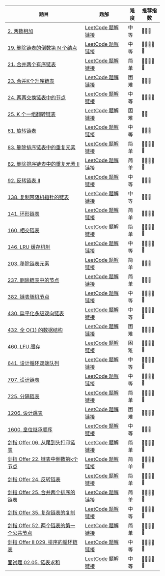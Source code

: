 | 题目                                                             | 题解                                                                                                                             | 难度 | 推荐指数 |
| ---------------------------------------------------------------- | -------------------------------------------------------------------------------------------------------------------------------- | ---- | -------- |
| [2. 两数相加](https://leetcode-cn.com/problems/add-two-numbers/) | [LeetCode 题解链接](https://leetcode-cn.com/problems/add-two-numbers/solution/po-su-jie-fa-shao-bing-ji-qiao-by-ac_oie-etln/) | 中等 | 🤩🤩🤩   |
| [19. 删除链表的倒数第 N 个结点](https://leetcode-cn.com/problems/remove-nth-node-from-end-of-list/) | [LeetCode 题解链接](https://leetcode-cn.com/problems/remove-nth-node-from-end-of-list/solution/shua-chuan-lc-lian-biao-kuai-man-zhi-zhe-1gs1/) | 中等 | 🤩🤩🤩🤩🤩 |
| [21. 合并两个有序链表](https://leetcode-cn.com/problems/merge-two-sorted-lists/) | [LeetCode 题解链接](https://leetcode-cn.com/problems/merge-two-sorted-lists/solution/shua-chuan-lc-shuang-zhi-zhen-jie-fa-sha-b22z/) | 简单 | 🤩🤩🤩🤩🤩 |
| [23. 合并K个升序链表](https://leetcode-cn.com/problems/merge-k-sorted-lists/) | [LeetCode 题解链接](https://leetcode-cn.com/problems/merge-k-sorted-lists/solution/shua-chuan-lc-you-xian-dui-lie-jie-fa-sh-3flb/) | 困难 | 🤩🤩🤩 |
| [24. 两两交换链表中的节点](https://leetcode-cn.com/problems/swap-nodes-in-pairs/) | [LeetCode 题解链接](https://leetcode-cn.com/problems/swap-nodes-in-pairs/solution/shua-chuan-lc-di-gui-die-dai-jie-fa-shao-70t3/) | 中等 | 🤩🤩🤩🤩 |
| [25. K 个一组翻转链表](https://leetcode-cn.com/problems/reverse-nodes-in-k-group/) | [LeetCode 题解链接](https://leetcode-cn.com/problems/reverse-nodes-in-k-group/solution/shua-chuan-lc-duo-tu-jiang-jie-di-gui-gu-6wr0/) | 困难 | 🤩🤩 |
| [61. 旋转链表](https://leetcode-cn.com/problems/rotate-list/) | [LeetCode 题解链接](https://leetcode-cn.com/problems/rotate-list/solution/kuai-man-zhi-zhen-ru-he-fen-bu-zou-jie-j-ns7u/) | 中等 | 🤩🤩🤩 |
| [83. 删除排序链表中的重复元素](https://leetcode-cn.com/problems/remove-duplicates-from-sorted-list/) | [LeetCode 题解链接](https://leetcode-cn.com/problems/remove-duplicates-from-sorted-list/solution/tong-yong-shan-chu-zhong-fu-jie-dian-lia-101c/) | 简单 | 🤩🤩🤩🤩🤩 |
| [82. 删除排序链表中的重复元素 II](https://leetcode-cn.com/problems/remove-duplicates-from-sorted-list-ii/) | [LeetCode 题解链接](https://leetcode-cn.com/problems/remove-duplicates-from-sorted-list-ii/solution/tong-yong-shan-chu-zhong-fu-jie-dian-lia-od9g/) | 简单 | 🤩🤩🤩🤩🤩 |
| [92. 反转链表 II](https://leetcode-cn.com/problems/reverse-linked-list-ii/) | [LeetCode 题解链接](https://leetcode-cn.com/problems/reverse-linked-list-ii/solution/yi-ge-neng-ying-yong-suo-you-lian-biao-t-vjx6/) | 中等 | 🤩🤩🤩 |
| [138. 复制带随机指针的链表](https://leetcode-cn.com/problems/copy-list-with-random-pointer/) | [LeetCode 题解链接](https://leetcode-cn.com/problems/copy-list-with-random-pointer/solution/gong-shui-san-xie-yi-ti-shuang-jie-ha-xi-pqek/) | 中等 | 🤩🤩🤩 |
| [141. 环形链表](https://leetcode.cn/problems/linked-list-cycle/) | [LeetCode 题解链接](https://leetcode.cn/problems/linked-list-cycle/solution/by-ac_oier-lfgr/) | 简单 | 🤩🤩🤩🤩 |
| [160. 相交链表](https://leetcode-cn.com/problems/intersection-of-two-linked-lists/) | [LeetCode 题解链接](https://leetcode-cn.com/problems/intersection-of-two-linked-lists/solution/gong-shui-san-xie-zhao-liang-tiao-lian-b-h3bd/) | 简单 | 🤩🤩🤩🤩🤩 |
| [146. LRU 缓存机制](https://leetcode-cn.com/problems/lru-cache/) | [LeetCode 题解链接](https://leetcode-cn.com/problems/lru-cache/solution/gong-shui-san-xie-she-ji-shu-ju-jie-gou-68hv2/) | 中等 | 🤩🤩🤩🤩🤩 |
| [203. 移除链表元素](https://leetcode-cn.com/problems/remove-linked-list-elements/) | [LeetCode 题解链接](https://leetcode-cn.com/problems/remove-linked-list-elements/solution/gong-shui-san-xie-yi-chu-lian-biao-yuan-ca6fu/) | 简单 | 🤩🤩🤩 |
| [237. 删除链表中的节点](https://leetcode-cn.com/problems/delete-node-in-a-linked-list/) | [LeetCode 题解链接](https://leetcode-cn.com/problems/delete-node-in-a-linked-list/solution/gong-shui-san-xie-jian-dan-lian-biao-mo-rovcb/) | 简单 | 🤩🤩🤩 |
| [382. 链表随机节点](https://leetcode-cn.com/problems/linked-list-random-node/) | [LeetCode 题解链接](https://leetcode-cn.com/problems/linked-list-random-node/solution/gong-shui-san-xie-xu-shui-chi-chou-yang-1lp9d/) | 中等 | 🤩🤩🤩🤩🤩 |
| [430. 扁平化多级双向链表](https://leetcode-cn.com/problems/flatten-a-multilevel-doubly-linked-list/) | [LeetCode 题解链接](https://leetcode-cn.com/problems/flatten-a-multilevel-doubly-linked-list/solution/gong-shui-san-xie-yi-ti-shuang-jie-di-gu-9wfz/) | 中等 | 🤩🤩🤩🤩🤩 |
| [432. 全 O(1) 的数据结构](https://leetcode-cn.com/problems/all-oone-data-structure/) | [LeetCode 题解链接](https://leetcode-cn.com/problems/all-oone-data-structure/solution/by-ac_oier-t26d/) | 困难 | 🤩🤩🤩🤩 |
| [460. LFU 缓存](https://leetcode-cn.com/problems/lfu-cache/) | [LeetCode 题解链接](https://leetcode-cn.com/problems/lfu-cache/solution/gong-shui-san-xie-yun-yong-tong-pai-xu-s-53m3/) | 困难 | 🤩🤩🤩🤩🤩 |
| [641. 设计循环双端队列](https://leetcode.cn/problems/design-circular-deque/) | [LeetCode 题解链接](https://leetcode.cn/problems/design-circular-deque/solution/by-ac_oier-fwhm/) | 中等 | 🤩🤩🤩🤩🤩 |
| [707. 设计链表](https://leetcode.cn/problems/design-linked-list/) | [LeetCode 题解链接](https://leetcode.cn/problems/design-linked-list/solution/by-ac_oier-vaib/) | 中等 | 🤩🤩🤩🤩🤩 |
| [725. 分隔链表](https://leetcode-cn.com/problems/split-linked-list-in-parts/) | [LeetCode 题解链接](https://leetcode-cn.com/problems/split-linked-list-in-parts/solution/gong-shui-san-xie-jing-dian-lian-biao-ju-9yj4/) | 简单 | 🤩🤩🤩🤩🤩 |
| [1206. 设计跳表](https://leetcode.cn/problems/design-skiplist/) | [LeetCode 题解链接](https://leetcode.cn/problems/design-skiplist/solution/by-ac_oier-38rd/) | 困难 | 🤩🤩🤩🤩 |
| [1600. 皇位继承顺序](https://leetcode-cn.com/problems/throne-inheritance/) | [LeetCode 题解链接](https://leetcode-cn.com/problems/throne-inheritance/solution/gong-shui-san-xie-shi-yong-dan-xiang-lia-7t65/) | 中等 | 🤩🤩🤩 |
| [剑指 Offer 06. 从尾到头打印链表](https://leetcode.cn/problems/cong-wei-dao-tou-da-yin-lian-biao-lcof/) | [LeetCode 题解链接](https://leetcode.cn/problems/cong-wei-dao-tou-da-yin-lian-biao-lcof/solution/by-ac_oier-3qsk/) | 简单 | 🤩🤩🤩🤩🤩 |
| [剑指 Offer 22. 链表中倒数第k个节点](https://leetcode-cn.com/problems/lian-biao-zhong-dao-shu-di-kge-jie-dian-lcof/) | [LeetCode 题解链接](https://leetcode-cn.com/problems/lian-biao-zhong-dao-shu-di-kge-jie-dian-lcof/solution/gong-shui-san-xie-yi-ti-san-jie-zhan-dui-w3rz/) | 简单 | 🤩🤩🤩🤩🤩 |
| [剑指 Offer 24. 反转链表](https://leetcode.cn/problems/fan-zhuan-lian-biao-lcof/) | [LeetCode 题解链接](https://leetcode.cn/problems/fan-zhuan-lian-biao-lcof/solution/by-ac_oier-nqfc/) | 简单 | 🤩🤩🤩🤩🤩 |
| [剑指 Offer 25. 合并两个排序的链表](https://leetcode.cn/problems/he-bing-liang-ge-pai-xu-de-lian-biao-lcof/) | [LeetCode 题解链接](https://leetcode.cn/problems/he-bing-liang-ge-pai-xu-de-lian-biao-lcof/solution/by-ac_oier-d6wf/) | 简单 | 🤩🤩🤩🤩🤩 |
| [剑指 Offer 35. 复杂链表的复制](https://leetcode.cn/problems/fu-za-lian-biao-de-fu-zhi-lcof/) | [LeetCode 题解链接](https://leetcode.cn/problems/fu-za-lian-biao-de-fu-zhi-lcof/solution/by-ac_oier-6atv/) | 中等 | 🤩🤩🤩🤩🤩 |
| [剑指 Offer 52. 两个链表的第一个公共节点](https://leetcode-cn.com/problems/liang-ge-lian-biao-de-di-yi-ge-gong-gong-jie-dian-lcof/) | [LeetCode 题解链接](https://leetcode-cn.com/problems/liang-ge-lian-biao-de-di-yi-ge-gong-gong-jie-dian-lcof/solution/gong-shui-san-xie-zhao-liang-tiao-lian-b-ifqw/) | 简单 | 🤩🤩🤩🤩🤩 |
| [剑指 Offer II 029. 排序的循环链表](https://leetcode.cn/problems/4ueAj6/) | [LeetCode 题解链接](https://leetcode.cn/problems/4ueAj6/solution/by-ac_oier-kqv3/) | 中等 | 🤩🤩🤩🤩🤩 |
| [面试题 02.05. 链表求和](https://leetcode-cn.com/problems/sum-lists-lcci/) | [LeetCode 题解链接](https://leetcode-cn.com/problems/sum-lists-lcci/solution/by-ac_oier-v1zb/) | 中等 | 🤩🤩🤩🤩🤩 |


